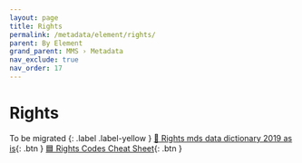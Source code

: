 ```yaml
---
layout: page
title: Rights
permalink: /metadata/element/rights/
parent: By Element
grand_parent: MMS › Metadata
nav_exclude: true
nav_order: 17
---
```


# Rights
To be migrated
{: .label .label-yellow }
[📄 Rights mds data dictionary 2019 as is](https://docs.google.com/document/d/1AK0SgEaxqp9anQaHTNYeFdXaYBkTTBronMNYoLJ4TaU/edit){: .btn }
[🟦 Rights Codes Cheat Sheet](https://confluence.nypl.org/display/DIG/Rights+Codes+Cheat+Sheet){: .btn }